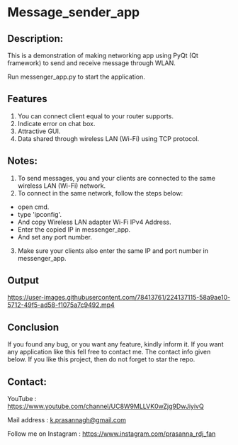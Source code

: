# Message_sender_app

## Description:
 This is a demonstration of making networking app using PyQt (Qt framework) to send and receive message through WLAN.

 Run messenger_app.py to start the application.
 
## Features 
 1) You can connect client equal to your router supports.
 2) Indicate error on chat box.
 3) Attractive GUI.
 4) Data shared through wireless LAN (Wi-Fi) using TCP protocol.

## Notes:
 1) To send messages, you and your clients are connected to the same wireless LAN (Wi-Fi) network.
 2) To connect in the same network, follow the steps below:
  * open cmd.
  * type 'ipconfig'.
  * And copy Wireless LAN adapter Wi-Fi IPv4 Address.
  * Enter the copied IP in messenger_app.
  * And set any port number.
 3) Make sure your clients also enter the same IP and port number in messenger_app.
 
## Output

https://user-images.githubusercontent.com/78413761/224137115-58a9ae10-5712-49f5-ad58-f1075a7c9492.mp4

## Conclusion 
  If you found any bug, or you want any feature, kindly inform it.
  If you want any application like this fell free to contact me. The contact info given below.
  If you like this project, then do not forget to star the repo.

## Contact:

 YouTube : https://www.youtube.com/channel/UC8W9MLLVK0wZjg9DwJiyivQ

 Mail address : k.prasannagh@gmail.com

 Follow me on Instagram : https://www.instagram.com/prasanna_rdj_fan
